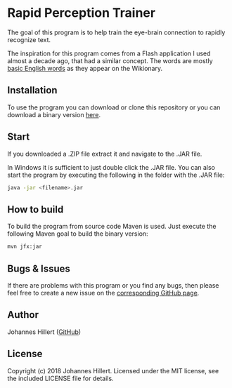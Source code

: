 # Rapid Perception Trainer
The goal of this program is to help train the eye-brain connection to rapidly recognize text.

The inspiration for this program comes from a Flash application I used almost a decade ago, that had a similar concept.
The words are mostly [basic English words](https://en.wiktionary.org/wiki/Category:English_basic_words) as they appear on the Wikionary.

## Installation
To use the program you can download or clone this repository or you can download a binary version [here](http://www.infokin.org/fileadmin/downloads/rapid-perception-trainer-0.2.zip).

## Start
If you downloaded a .ZIP file extract it and navigate to the .JAR file.

In Windows it is sufficient to just double click the .JAR file.
You can also start the program by executing the following in the folder with the .JAR file:

~~~bash
java -jar <filename>.jar
~~~

## How to build
To build the program from source code Maven is used.
Just execute the following Maven goal to build the binary version:

~~~bash
mvn jfx:jar
~~~

## Bugs & Issues
If there are problems with this program or you find any bugs, then please feel free to create a new issue on the
[corresponding GitHub page](https://github.com/clovergaze/rapid-perception-trainer/issues).

## Author
Johannes Hillert ([GitHub](https://github.com/clovergaze))

## License
Copyright (c) 2018 Johannes Hillert. Licensed under the MIT license, see the included LICENSE file for details.